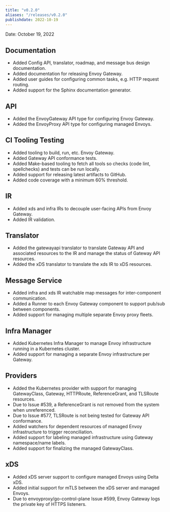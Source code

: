 ```yaml
---
title: "v0.2.0"
aliases: "/releases/v0.2.0"
publishdate: 2022-10-19
---
```


Date: October 19, 2022

## Documentation
- Added Config API, translator, roadmap, and message bus design documentation.
- Added documentation for releasing Envoy Gateway.
- Added user guides for configuring common tasks, e.g. HTTP request routing.
- Added support for the Sphinx documentation generator.

## API
- Added the EnvoyGateway API type for configuring Envoy Gateway.
- Added the EnvoyProxy API type for configuring managed Envoys.

## CI Tooling Testing
- Added tooling to build, run, etc. Envoy Gateway.
- Added Gateway API conformance tests.
- Added Make-based tooling to fetch all tools so checks (code lint, spellchecks) and tests can be run locally.
- Added support for releasing latest artifacts to GitHub.
- Added code coverage with a minimum 60% threshold.

## IR
- Added xds and infra IRs to decouple user-facing APIs from Envoy Gateway.
- Added IR validation.

## Translator
- Added the gatewayapi translator to translate Gateway API and associated resources to the IR and manage the status of Gateway API resources.
- Added the xDS translator to translate the xds IR to xDS resources.

## Message Service
- Added infra and xds IR watchable map messages for inter-component communication.
- Added a Runner to each Envoy Gateway component to support pub/sub between components.
- Added support for managing multiple separate Envoy proxy fleets.

## Infra Manager
- Added Kubernetes Infra Manager to manage Envoy infrastructure running in a Kubernetes cluster.
- Added support for managing a separate Envoy infrastructure per Gateway.

## Providers
- Added the Kubernetes provider with support for managing GatewayClass, Gateway, HTTPRoute, ReferenceGrant, and TLSRoute resources.
- Due to Issue #539, a ReferenceGrant is not removed from the system when unreferenced.
- Due to Issue #577, TLSRoute is not being tested for Gateway API conformance.
- Added watchers for dependent resources of managed Envoy infrastructure to trigger reconciliation.
- Added support for labeling managed infrastructure using Gateway namespace/name labels.
- Added support for finalizing the managed GatewayClass.

## xDS
- Added xDS server support to configure managed Envoys using Delta xDS.
- Added initial support for mTLS between the xDS server and managed Envoys.
- Due to envoyproxy/go-control-plane Issue #599, Envoy Gateway logs the private key of HTTPS listeners.
